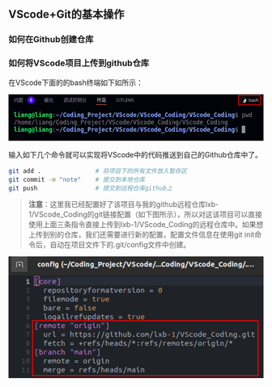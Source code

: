 
## VScode+Git的基本操作
### 如何在Github创建仓库

### 如何将VScode项目上传到github仓库

在VScode下面的的bash终端如下如所示：
<div align=center><img src="../Figures/VScode终端.png"></div>


输入如下几个命令就可以实现将VScode中的代码推送到自己的Github仓库中了。

```bash
git add .               # 将项目下的所有文件放入暂存区
git commit -m "note"    # 提交到本地仓库
git push                # 提交到远程仓库github上
```

> **注意**：这里我已经配置好了该项目与我的github远程仓库lxb-1/VScode_Coding的git链接配置（如下图所示），所以对这该项目可以直接使用上面三条指令直接上传到lxb-1/VScode_Coding的远程仓库中。如果想上传到别的仓库，我们还需要进行新的配置，配置文件信息在使用git init命令后，自动在项目文件下的.git/config文件中创建。


<div align=center><img src="../Figures/项目git配置信息.png"></div>
